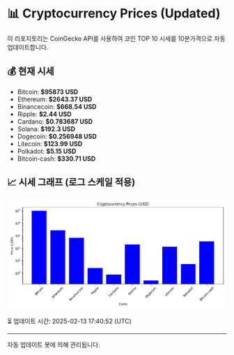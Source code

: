 
# 📊 Cryptocurrency Prices (Updated)

이 리포지토리는 CoinGecko API를 사용하여 코인 TOP 10 시세를 10분가격으로 자동 업데이트합니다.

## 💰 현재 시세
- Bitcoin: **$95873 USD**
- Ethereum: **$2643.37 USD**
- Binancecoin: **$668.54 USD**
- Ripple: **$2.44 USD**
- Cardano: **$0.783687 USD**
- Solana: **$192.3 USD**
- Dogecoin: **$0.256948 USD**
- Litecoin: **$123.99 USD**
- Polkadot: **$5.15 USD**
- Bitcoin-cash: **$330.71 USD**

## 📈 시세 그래프 (로그 스케일 적용)
![Crypto Prices](crypto_prices.png)

⏳ 업데이트 시간: 2025-02-13 17:40:52 (UTC)

---
자동 업데이트 봇에 의해 관리됩니다.
